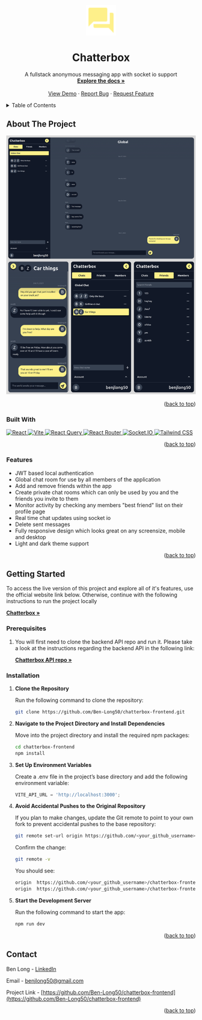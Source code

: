 <a id="readme-top"></a>

<!-- PROJECT LOGO -->
<br />
<div align="center">
  <a href="https://github.com/Ben-Long50/chatterbox-frontend.git">
    <img src="public/forum.svg" alt="Logo" width="80" height="80">
  </a>

<h1 align="center">Chatterbox</h1>

  <p align="center">
    A fullstack anonymous messaging app with socket io support
    <br />
    <a href="https://github.com/Ben-Long50/chatterbox-frontend.git"><strong>Explore the docs »</strong></a>
    <br />
    <br />
    <a href="https://chatterbox-messenger.netlify.app/">View Demo</a>
    ·
    <a href="https://github.com/Ben-Long50/chatterbox-frontend/issues/new?labels=bug&template=bug-report---.md">Report Bug</a>
    ·
    <a href="https://github.com/Ben-Long50/chatterbox-frontend/issues/new?labels=enhancement&template=feature-request---.md">Request Feature</a>
  </p>
</div>

<!-- TABLE OF CONTENTS -->
<details>
  <summary>Table of Contents</summary>
  <ol>
    <li>
      <a href="#about-the-project">About The Project</a>
      <ul>
        <li><a href="#built-with">Built With</a></li>
        <li><a href="#features">Features</a></li>
      </ul>
    </li>
    <li>
      <a href="#getting-started">Getting Started</a>
      <ul>
        <li><a href="#prerequisites">Prerequisites</a></li>
        <li><a href="#installation">Installation</a></li>
      </ul>
    </li>
    <li><a href="#contact">Contact</a></li>
  </ol>
</details>

<!-- ABOUT THE PROJECT -->

## About The Project

<a href="https://chatterbox-messenger.netlify.app/">
  <img src="public/chatterbox-screenshots.png" alt="Profile Screen Shot" >
</a>

<p align="right">(<a href="#readme-top">back to top</a>)</p>

### Built With

<a href="https://reactjs.org">
  <img src="https://img.shields.io/badge/React-20232A?style=for-the-badge&logo=react&logoColor=61DAFB" height="40" alt="React">
</a>

<a href="https://vitejs.dev">
  <img src="https://img.shields.io/badge/Vite-646CFF?style=for-the-badge&logo=vite&logoColor=white" height="40" alt="Vite" />
</a>

<a href="https://react-query.tanstack.com">
  <img src="https://img.shields.io/badge/React_Query-FF4154?style=for-the-badge&logo=reactquery&logoColor=white" height="40" alt="React Query" />
</a>

<a href="https://reactrouter.com">
  <img src="https://img.shields.io/badge/React_Router-CA4245?style=for-the-badge&logo=react-router&logoColor=white" height="40" alt="React Router" />
</a>

<a href="https://socket.io">
  <img src="https://img.shields.io/badge/Socket.IO-010101?style=for-the-badge&logo=socket.io&logoColor=white" height="40" alt="Socket.IO">
</a>

<a href="https://tailwindcss.com">
  <img src="https://img.shields.io/badge/Tailwind_CSS-06B6D4?style=for-the-badge&logo=tailwindcss&logoColor=white" height="40" alt="Tailwind CSS" />
</a>

<p align="right">(<a href="#readme-top">back to top</a>)</p>

<!-- FEATURES -->

### Features

- JWT based local authentication
- Global chat room for use by all members of the application
- Add and remove friends within the app
- Create private chat rooms which can only be used by you and the friends you invite to them
- Monitor activity by checking any members "best friend" list on their profile page
- Real time chat updates using socket io
- Delete sent messages
- Fully responsive design which looks great on any screensize, mobile and desktop
- Light and dark theme support
<p align="right">(<a href="#readme-top">back to top</a>)</p>

<!-- GETTING STARTED -->

## Getting Started

To access the live version of this project and explore all of it's features, use the official website link below. Otherwise, continue with the following instructions to run the project locally

<a href="https://chatterbox-messenger.netlify.app/">
  <strong>Chatterbox »</strong>
</a>

### Prerequisites

1. You will first need to clone the backend API repo and run it. Please take a look at the instructions regarding the backend API in the following link:

   <a href="https://github.com/Ben-Long50/chatterbox-backend.git"><strong>Chatterbox API repo »</strong></a>

### Installation

1. **Clone the Repository**

   Run the following command to clone the repository:

   ```sh
   git clone https://github.com/Ben-Long50/chatterbox-frontend.git
   ```

2. **Navigate to the Project Directory and Install Dependencies**

   Move into the project directory and install the required npm packages:

   ```sh
   cd chatterbox-frontend
   npm install
   ```

3. **Set Up Environment Variables**

   Create a .env file in the project’s base directory and add the following environment variable:

   ```js
   VITE_API_URL = 'http://localhost:3000';
   ```

4. **Avoid Accidental Pushes to the Original Repository**

   If you plan to make changes, update the Git remote to point to your own fork to prevent accidental pushes to the base repository:

   ```sh
   git remote set-url origin https://github.com/<your_github_username>/chatterbox-frontend.git
   ```

   Confirm the change:

   ```sh
   git remote -v
   ```

   You should see:

   ```sh
   origin  https://github.com/<your_github_username>/chatterbox-frontend.git (fetch)
   origin  https://github.com/<your_github_username>/chatterbox-frontend.git (push)
   ```

5. **Start the Development Server**

   Run the following command to start the app:

   ```sh
   npm run dev
   ```

<p align="right">(<a href="#readme-top">back to top</a>)</p>

<!-- CONTACT -->

## Contact

Ben Long - [LinkedIn](https://www.linkedin.com/in/ben-long-4ba566129/)

Email - benjlong50@gmail.com

Project Link - [https://github.com/Ben-Long50/chatterbox-frontend](https://github.com/Ben-Long50/chatterbox-frontend)

<p align="right">(<a href="#readme-top">back to top</a>)</p>

<!-- MARKDOWN LINKS & IMAGES -->
<!-- https://www.markdownguide.org/basic-syntax/#reference-style-links -->
